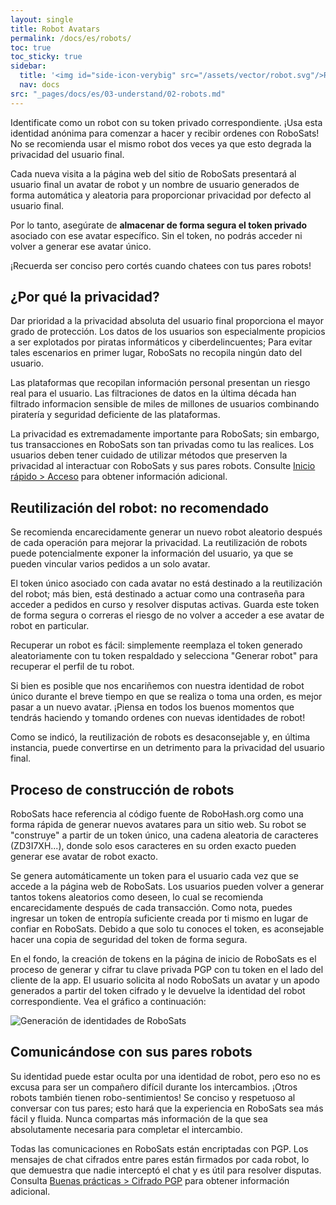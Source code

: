 ```yaml
---
layout: single
title: Robot Avatars
permalink: /docs/es/robots/
toc: true
toc_sticky: true
sidebar:
  title: '<img id="side-icon-verybig" src="/assets/vector/robot.svg"/>Robots'
  nav: docs
src: "_pages/docs/es/03-understand/02-robots.md"
---
```


Identificate como un robot con su token privado correspondiente. ¡Usa esta identidad anónima para comenzar a hacer y recibir ordenes con RoboSats! No se recomienda usar el mismo robot dos veces ya que esto degrada la privacidad del usuario final.

Cada nueva visita a la página web del sitio de RoboSats presentará al usuario final un avatar de robot y un nombre de usuario generados de forma automática y aleatoria para proporcionar privacidad por defecto al usuario final.

Por lo tanto, asegúrate de **almacenar de forma segura el token privado** asociado con ese avatar específico. Sin el token, no podrás acceder ni volver a generar ese avatar único.

¡Recuerda ser conciso pero cortés cuando chatees con tus pares robots!

## **¿Por qué la privacidad?**

Dar prioridad a la privacidad absoluta del usuario final proporciona el mayor grado de protección. Los datos de los usuarios son especialmente propicios a ser explotados por piratas informáticos y ciberdelincuentes; Para evitar tales escenarios en primer lugar, RoboSats no recopila ningún dato del usuario.

Las plataformas que recopilan información personal presentan un riesgo real para el usuario. Las filtraciones de datos en la última década han filtrado informacion sensible de miles de millones de usuarios combinando piratería y seguridad deficiente de las plataformas.

La privacidad es extremadamente importante para RoboSats; sin embargo, tus transacciones en RoboSats son tan privadas como tu las realices. Los usuarios deben tener cuidado de utilizar métodos que preserven la privacidad al interactuar con RoboSats y sus pares robots. Consulte [Inicio rápido > Acceso](/docs/es/access/) para obtener información adicional.

## **Reutilización del robot: no recomendado**

Se recomienda encarecidamente generar un nuevo robot aleatorio después de cada operación para mejorar la privacidad. La reutilización de robots puede potencialmente exponer la información del usuario, ya que se pueden vincular varios pedidos a un solo avatar.

El token único asociado con cada avatar no está destinado a la reutilización del robot; más bien, está destinado a actuar como una contraseña para acceder a pedidos en curso y resolver disputas activas. Guarda este token de forma segura o correras el riesgo de no volver a acceder a ese avatar de robot en particular.

Recuperar un robot es fácil: simplemente reemplaza el token generado aleatoriamente con tu token respaldado y selecciona "Generar robot" para recuperar el perfil de tu robot.

Si bien es posible que nos encariñemos con nuestra identidad de robot único durante el breve tiempo en que se realiza o toma una orden, es mejor pasar a un nuevo avatar. ¡Piensa en todos los buenos momentos que tendrás haciendo y tomando ordenes con nuevas identidades de robot!

Como se indicó, la reutilización de robots es desaconsejable y, en última instancia, puede convertirse en un detrimento para la privacidad del usuario final.

## **Proceso de construcción de robots**

RoboSats hace referencia al código fuente de RoboHash.org como una forma rápida de generar nuevos avatares para un sitio web. Su robot se "construye" a partir de un token único, una cadena aleatoria de caracteres (ZD3I7XH...), donde solo esos caracteres en su orden exacto pueden generar ese avatar de robot exacto.

Se genera automáticamente un token para el usuario cada vez que se accede a la página web de RoboSats. Los usuarios pueden volver a generar tantos tokens aleatorios como deseen, lo cual se recomienda encarecidamente después de cada transacción. Como nota, puedes ingresar un token de entropía suficiente creada por ti mismo en lugar de confiar en RoboSats. Debido a que solo tu conoces el token, es aconsejable hacer una copia de seguridad del token de forma segura.

En el fondo, la creación de tokens en la página de inicio de RoboSats es el proceso de generar y cifrar tu clave privada PGP con tu token en el lado del cliente de la app. El usuario solicita al nodo RoboSats un avatar y un apodo generados a partir del token cifrado y le devuelve la identidad del robot correspondiente. Vea el gráfico a continuación:

![Generación de identidades de RoboSats](https://learn.robosats.com/assets/images/private/usergen-pipeline.png)

## **Comunicándose con sus pares robots**

Su identidad puede estar oculta por una identidad de robot, pero eso no es excusa para ser un compañero difícil durante los intercambios. ¡Otros robots también tienen robo-sentimientos! Se conciso y respetuoso al conversar con tus pares; esto hará que la experiencia en RoboSats sea más fácil y fluida. Nunca compartas más información de la que sea absolutamente necesaria para completar el intercambio.

Todas las comunicaciones en RoboSats están encriptadas con PGP. Los mensajes de chat cifrados entre pares están firmados por cada robot, lo que demuestra que nadie interceptó el chat y es útil para resolver disputas. Consulta [Buenas prácticas > Cifrado PGP](https://learn.robosats.com/docs/pgp-encryption/es/) para obtener información adicional.
